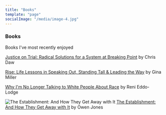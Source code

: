 ```yaml
---
title: "Books"
template: "page"
socialImage: "/media/image-4.jpg"
---
```


### Books

Books I've most recently enjoyed

[Justice on Trial: Radical Solutions for a System at Breaking Point](https://www.goodreads.com/book/show/54641484-justice-on-trial) by Chris Daw

[Rise: Life Lessons in Speaking Out, Standing Tall & Leading the Way](https://www.goodreads.com/book/show/39702367-rise) by Gina Miller

[Why I'm No Longer Talking to White People About Race](https://www.goodreads.com/book/show/33606119-why-i-m-no-longer-talking-to-white-people-about-race) by Reni Eddo-Lodge

![The Establishment: And How They Get Away with It](https://covers.openlibrary.org/b/isbn/1846147190-M.jpg)
[The Establishment: And How They Get Away with It](https://www.goodreads.com/book/show/23120225-the-establishment) by Owen Jones